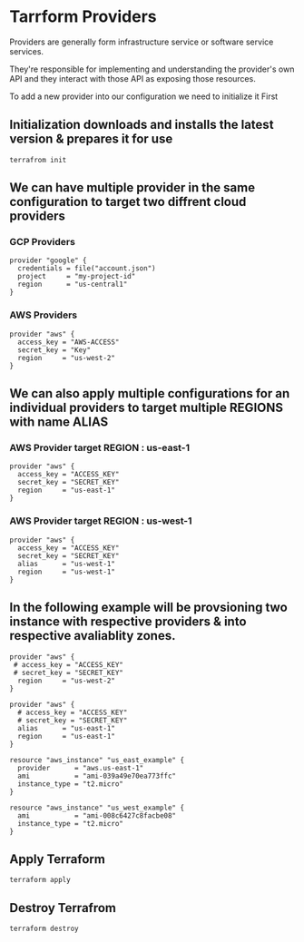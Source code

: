 # Tarrform Providers

Providers are generally form infrastructure service or software service services.

They're responsible for implementing and understanding the provider's own API and they interact with
those API as exposing those resources.

To add a new provider into our configuration we need to initialize it First

## Initialization downloads and installs the latest version & prepares it for use

```
terrafrom init
```


## We can have multiple provider in the same configuration to target two diffrent cloud providers
### GCP Providers
```
provider "google" {
  credentials = file("account.json")
  project     = "my-project-id"
  region      = "us-central1"
}
```

### AWS Providers
```
provider "aws" {
  access_key = "AWS-ACCESS"
  secret_key = "Key"
  region     = "us-west-2"
}
```



## We can also apply multiple configurations for an individual providers to target multiple REGIONS with name ALIAS
### AWS Provider target REGION : us-east-1

```
provider "aws" {
  access_key = "ACCESS_KEY"
  secret_key = "SECRET_KEY"
  region     = "us-east-1"
}
```


### AWS Provider target REGION : us-west-1

```
provider "aws" {
  access_key = "ACCESS_KEY"
  secret_key = "SECRET_KEY"
  alias      = "us-west-1"
  region     = "us-west-1"
}

```


## In the following example will be provsioning two instance with respective providers & into respective avaliablity zones. 

```
provider "aws" {
 # access_key = "ACCESS_KEY"
 # secret_key = "SECRET_KEY"
  region     = "us-west-2"
}

provider "aws" {
  # access_key = "ACCESS_KEY"
  # secret_key = "SECRET_KEY"
  alias      = "us-east-1"
  region     = "us-east-1"
}

resource "aws_instance" "us_east_example" {
  provider      = "aws.us-east-1"
  ami           = "ami-039a49e70ea773ffc"
  instance_type = "t2.micro"
}

resource "aws_instance" "us_west_example" {
  ami           = "ami-008c6427c8facbe08"
  instance_type = "t2.micro"
}
```



## Apply Terraform
```
terraform apply
```


## Destroy Terrafrom
```
terraform destroy
```


